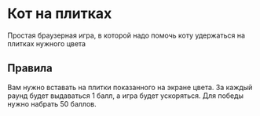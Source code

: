 # Кот на плитках
Простая браузерная игра, в которой надо помочь коту удержаться на плитках нужного цвета

## Правила
Вам нужно вставать на плитки показанного на экране цвета. За каждый раунд будет выдаваться 1 балл, а игра будет ускоряться. Для победы нужно набрать 50 баллов.
